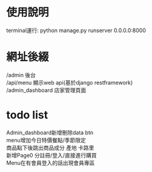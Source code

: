 # 使用說明
terminal運行: python manage.py runserver 0.0.0.0:8000

# 網址後綴
/admin 後台  
/api/menu 顯示web api(基於django restframework)  
/admin_dashboard 店家管理頁面

# todo list  
Admin_dashboard新增刪除data btn  
menu增加今日特價餐點/季節限定  
商品點下後跳出商品成分 產地 卡路里  
新增Page0 分註冊/登入/直接進行購買  
Menu在有會員登入的話出現會員專區  
